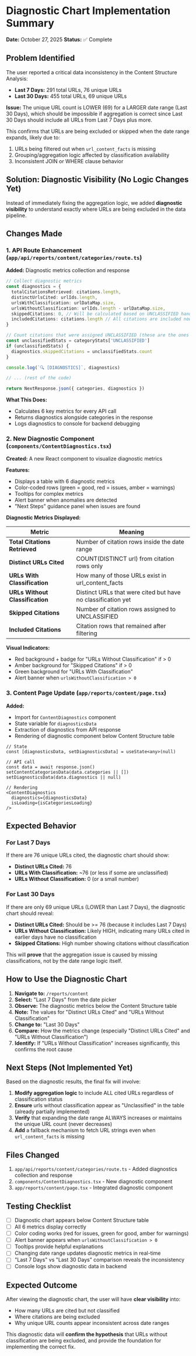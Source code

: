 # Diagnostic Chart Implementation Summary

**Date:** October 27, 2025
**Status:** ✅ Complete

## Problem Identified

The user reported a critical data inconsistency in the Content Structure Analysis:

- **Last 7 Days:** 291 total URLs, 76 unique URLs
- **Last 30 Days:** 455 total URLs, 69 unique URLs

**Issue:** The unique URL count is LOWER (69) for a LARGER date range (Last 30 Days), which should be impossible if aggregation is correct since Last 30 Days should include all URLs from Last 7 Days plus more.

This confirms that URLs are being excluded or skipped when the date range expands, likely due to:
1. URLs being filtered out when `url_content_facts` is missing
2. Grouping/aggregation logic affected by classification availability
3. Inconsistent JOIN or WHERE clause behavior

## Solution: Diagnostic Visibility (No Logic Changes Yet)

Instead of immediately fixing the aggregation logic, we added **diagnostic visibility** to understand exactly where URLs are being excluded in the data pipeline.

## Changes Made

### 1. API Route Enhancement (`app/api/reports/content/categories/route.ts`)

**Added:** Diagnostic metrics collection and response

```typescript
// Collect diagnostic metrics
const diagnostics = {
  totalCitationsRetrieved: citations.length,
  distinctUrlsCited: urlIds.length,
  urlsWithClassification: urlDataMap.size,
  urlsWithoutClassification: urlIds.length - urlDataMap.size,
  skippedCitations: 0, // Will be calculated based on UNCLASSIFIED handling
  includedCitations: citations.length // All citations are included now (even UNCLASSIFIED)
}

// Count citations that were assigned UNCLASSIFIED (these are the ones without classification)
const unclassifiedStats = categoryStats['UNCLASSIFIED']
if (unclassifiedStats) {
  diagnostics.skippedCitations = unclassifiedStats.count
}

console.log(`🔍 [DIAGNOSTICS]`, diagnostics)

// ... (rest of the code)

return NextResponse.json({ categories, diagnostics })
```

**What This Does:**
- Calculates 6 key metrics for every API call
- Returns diagnostics alongside categories in the response
- Logs diagnostics to console for backend debugging

### 2. New Diagnostic Component (`components/ContentDiagnostics.tsx`)

**Created:** A new React component to visualize diagnostic metrics

**Features:**
- Displays a table with 6 diagnostic metrics
- Color-coded rows (green = good, red = issues, amber = warnings)
- Tooltips for complex metrics
- Alert banner when anomalies are detected
- "Next Steps" guidance panel when issues are found

**Diagnostic Metrics Displayed:**

| Metric | Meaning |
|--------|---------|
| **Total Citations Retrieved** | Number of citation rows inside the date range |
| **Distinct URLs Cited** | COUNT(DISTINCT url) from citation rows only |
| **URLs With Classification** | How many of those URLs exist in url_content_facts |
| **URLs Without Classification** | Distinct URLs that were cited but have no classification yet |
| **Skipped Citations** | Number of citation rows assigned to UNCLASSIFIED |
| **Included Citations** | Citation rows that remained after filtering |

**Visual Indicators:**
- Red background + badge for "URLs Without Classification" if > 0
- Amber background for "Skipped Citations" if > 0
- Green background for "URLs With Classification"
- Alert banner when `urlsWithoutClassification > 0`

### 3. Content Page Update (`app/reports/content/page.tsx`)

**Added:**
- Import for `ContentDiagnostics` component
- State variable for `diagnosticsData`
- Extraction of diagnostics from API response
- Rendering of diagnostic component below Content Structure table

```tsx
// State
const [diagnosticsData, setDiagnosticsData] = useState<any>(null)

// API call
const data = await response.json()
setContentCategoriesData(data.categories || [])
setDiagnosticsData(data.diagnostics || null)

// Rendering
<ContentDiagnostics 
  diagnostics={diagnosticsData} 
  isLoading={isCategoriesLoading} 
/>
```

## Expected Behavior

### For Last 7 Days
If there are 76 unique URLs cited, the diagnostic chart should show:
- **Distinct URLs Cited:** 76
- **URLs With Classification:** ~76 (or less if some are unclassified)
- **URLs Without Classification:** 0 (or a small number)

### For Last 30 Days
If there are only 69 unique URLs (LOWER than Last 7 Days), the diagnostic chart should reveal:
- **Distinct URLs Cited:** Should be >= 76 (because it includes Last 7 Days)
- **URLs Without Classification:** Likely HIGH, indicating many URLs cited in earlier days have no classification
- **Skipped Citations:** High number showing citations without classification

This will **prove** that the aggregation issue is caused by missing classifications, not by the date range logic itself.

## How to Use the Diagnostic Chart

1. **Navigate to:** `/reports/content`
2. **Select:** "Last 7 Days" from the date picker
3. **Observe:** The diagnostic metrics below the Content Structure table
4. **Note:** The values for "Distinct URLs Cited" and "URLs Without Classification"
5. **Change to:** "Last 30 Days"
6. **Compare:** How the metrics change (especially "Distinct URLs Cited" and "URLs Without Classification")
7. **Identify:** If "URLs Without Classification" increases significantly, this confirms the root cause

## Next Steps (Not Implemented Yet)

Based on the diagnostic results, the final fix will involve:

1. **Modify aggregation logic** to include ALL cited URLs regardless of classification status
2. **Ensure** urls without classification appear as "Unclassified" in the table (already partially implemented)
3. **Verify** that expanding the date range ALWAYS increases or maintains the unique URL count (never decreases)
4. **Add** a fallback mechanism to fetch URL strings even when `url_content_facts` is missing

## Files Changed

1. `app/api/reports/content/categories/route.ts` - Added diagnostics collection and response
2. `components/ContentDiagnostics.tsx` - New diagnostic component
3. `app/reports/content/page.tsx` - Integrated diagnostic component

## Testing Checklist

- [ ] Diagnostic chart appears below Content Structure table
- [ ] All 6 metrics display correctly
- [ ] Color coding works (red for issues, green for good, amber for warnings)
- [ ] Alert banner appears when `urlsWithoutClassification > 0`
- [ ] Tooltips provide helpful explanations
- [ ] Changing date range updates diagnostic metrics in real-time
- [ ] "Last 7 Days" vs "Last 30 Days" comparison reveals the inconsistency
- [ ] Console logs show diagnostic data in backend

## Expected Outcome

After viewing the diagnostic chart, the user will have **clear visibility** into:
- How many URLs are cited but not classified
- Where citations are being excluded
- Why unique URL counts appear inconsistent across date ranges

This diagnostic data will **confirm the hypothesis** that URLs without classification are being excluded, and provide the foundation for implementing the correct fix.

